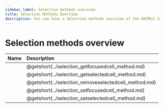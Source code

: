 ```yaml
---
sidebar_label: Selection methods overview
title: Selection Methods Overview
description: You can have a Selection methods overview of the DHTMLX JavaScript Spreadsheet library in the documentation. Browse developer guides and API reference, try out code examples and live demos, and download a free 30-day evaluation version of DHTMLX Spreadsheet.
---
```


# Selection methods overview

| Name                                           | Description                                           |
| :--------------------------------------------- | :---------------------------------------------------- |
| [](../selection_getfocusedcell_method.md)     | @getshort(../selection_getfocusedcell_method.md)     |
| [](../selection_getselectedcell_method.md)    | @getshort(../selection_getselectedcell_method.md)    |
| [](../selection_removeselectedcell_method.md) | @getshort(../selection_removeselectedcell_method.md) |
| [](../selection_setfocusedcell_method.md)     | @getshort(../selection_setfocusedcell_method.md)     |
| [](../selection_setselectedcell_method.md)    | @getshort(../selection_setselectedcell_method.md)    |
